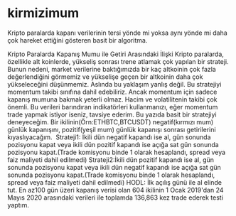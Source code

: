 # kirmizimum
Kripto paralarda kapanı verilerinin tersi yönde mi yoksa aynı yönde mi daha çok hareket ettiğini gösteren basit bir algoritma.

Kripto Paralarda Kapanış Mumu ile Getiri Arasındaki İlişki
Kripto paralarda, özellikle alt koinlerde, yükseliş sonrası trene atlamak çok yapılan bir strateji. Bunun nedeni, market verilerine baktığımızda bir kaç altkoinin çok fazla değerlendiğini görmemiz ve yükselişe geçen bir altkoinin daha çok yükseleceğini düşünmemiz. Aslında bu yaklaşım yanlış değil. Bu stratejiyi momentum takibi sınıfına dahil edebiliriz. Ancak momentum için sadece kapanış mumuna bakmak yeterli olmaz. Hacim ve volatilitenin takibi çok önemli. Bu verileri barındıran indikatörleri kullanmanızı, eğer momentum trade yapmak istiyor iseniz, tavsiye ederim.
Bu yazıda basit bir stratejiyi deneyeceğim. Bir ikilinin(Örn:ETHBTC,BTCUSDT) negatif(kırmızı mum) günlük kapanışını, pozitif(yeşil mum) günlük kapanışı sonrası getirilerini kıyaslıyacağım. 
Strateji1: İkili dün negatif kapandı ise al, gün sonunda pozisyonu kapat veya ikili dün pozitif kapandı ise açığa sat gün sonunda pozisyonu kapat.(Trade komisyonu binde 1 olarak hesaplandı, spread veya faiz maliyeti dahil edilmedi)
Strateji2:İkili dün pozitif kapandı ise al, gün sonunda pozisyonu kapat veya ikili dün negatif kapandı ise açığa sat gün sonunda pozisyonu kapat.(Trade komisyonu binde 1 olarak hesaplandı, spread veya faiz maliyeti dahil edilmedi)
HODL: İlk açılış günü ile al elinde tut.
En az100 gün üzeri kapanış verisi olan 604 ikilinin 1 Ocak 2019'dan 24 Mayıs 2020 arasındaki verileri ile toplamda 136,863 kez trade ederek testi yaptım.

